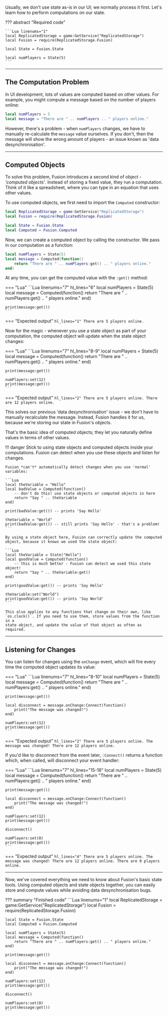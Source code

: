 Usually, we don't use state as-is in our UI; we normally process it first. Let's
learn how to perform computations on our state.

??? abstract "Required code"

	```Lua linenums="1"
	local ReplicatedStorage = game:GetService("ReplicatedStorage")
	local Fusion = require(ReplicatedStorage.Fusion)

	local State = Fusion.State

	local numPlayers = State(5)
	```

-----

## The Computation Problem

In UI development, lots of values are computed based on other values. For
example, you might compute a message based on the number of players online:

```Lua
local numPlayers = 5
local message = "There are " .. numPlayers .. " players online."
```

However, there's a problem - when `numPlayers` changes, we have to manually
re-calculate the `message` value ourselves. If you don't, then the message will
show the wrong amount of players - an issue known as 'data desynchronisation'.

-----

## Computed Objects

To solve this problem, Fusion introduces a second kind of object - *'computed
objects'*. Instead of storing a fixed value, they run a computation. Think of it
like a spreadsheet, where you can type in an equation that uses other values.

To use computed objects, we first need to import the `Computed` constructor:

```Lua linenums="1" hl_lines="5"
local ReplicatedStorage = game:GetService("ReplicatedStorage")
local Fusion = require(ReplicatedStorage.Fusion)

local State = Fusion.State
local Computed = Fusion.Computed
```

Now, we can create a computed object by calling the constructor. We pass in our
computation as a function:

```Lua linenums="7" hl_lines="2-4"
local numPlayers = State(5)
local message = Computed(function()
	return "There are " .. numPlayers:get() .. " players online."
end)
```

At any time, you can get the computed value with the `:get()` method:

=== "Lua"
	```Lua linenums="7" hl_lines="6"
	local numPlayers = State(5)
	local message = Computed(function()
		return "There are " .. numPlayers:get() .. " players online."
	end)

	print(message:get())
	```
=== "Expected output"
	``` hl_lines="1"
	There are 5 players online.
	```

Now for the magic - whenever you use a state object as part of your computation,
the computed object will update when the state object changes:

=== "Lua"
	```Lua linenums="7" hl_lines="8-9"
	local numPlayers = State(5)
	local message = Computed(function()
		return "There are " .. numPlayers:get() .. " players online."
	end)

	print(message:get())

	numPlayers:set(12)
	print(message:get())
	```
=== "Expected output"
	``` hl_lines="2"
	There are 5 players online.
	There are 12 players online.
	```

This solves our previous 'data desynchronisation' issue - we don't have to
manually recalculate the message. Instead, Fusion handles it for us, because
we're storing our state in Fusion's objects.

That's the basic idea of computed objects; they let you naturally define values
in terms of other values.

!!! danger
	Stick to using state objects and computed objects inside your computations.
	Fusion can detect when you use these objects and listen for changes.

	Fusion *can't* automatically detect changes when you use 'normal' variables:

	```Lua
	local theVariable = "Hello"
	local badValue = Computed(function()
		-- don't do this! use state objects or computed objects in here
		return "Say " .. theVariable
	end)

	print(badValue:get()) -- prints 'Say Hello'

	theVariable = "World"
	print(badValue:get()) -- still prints 'Say Hello' - that's a problem!
	```

	By using a state object here, Fusion can correctly update the computed
	object, because it knows we used the state object:

	```Lua
	local theVariable = State("Hello")
	local goodValue = Computed(function()
		-- this is much better - Fusion can detect we used this state object!
		return "Say " .. theVariable:get()
	end)

	print(goodValue:get()) -- prints 'Say Hello'

	theVariable:set("World")
	print(goodValue:get()) -- prints 'Say World'
	```

	This also applies to any functions that change on their own, like
	`os.clock()`. If you need to use them, store values from the function in a
	state object, and update the value of that object as often as required.

-----

## Listening for Changes

You can listen for changes using the `onChange` event, which will fire every
time the computed object updates its value:

=== "Lua"
	```Lua linenums="7" hl_lines="8-10"
	local numPlayers = State(5)
	local message = Computed(function()
		return "There are " .. numPlayers:get() .. " players online."
	end)

	print(message:get())

	local disconnect = message.onChange:Connect(function()
		print("The message was changed!")
	end)

	numPlayers:set(12)
	print(message:get())
	```
=== "Expected output"
	``` hl_lines="2"
	There are 5 players online.
	The message was changed!
	There are 12 players online.
	```

If you'd like to disconnect from the event later, `:Connect()` returns a
function which, when called, will disconnect your event handler:

=== "Lua"
	```Lua linenums="7" hl_lines="15-18"
	local numPlayers = State(5)
	local message = Computed(function()
		return "There are " .. numPlayers:get() .. " players online."
	end)

	print(message:get())

	local disconnect = message.onChange:Connect(function()
		print("The message was changed!")
	end)

	numPlayers:set(12)
	print(message:get())

	disconnect()

	numPlayers:set(0)
	print(message:get())
	```
=== "Expected output"
	``` hl_lines="4"
	There are 5 players online.
	The message was changed!
	There are 12 players online.
	There are 0 players online.
	```

-----

Now, we've covered everything we need to know about Fusion's basic state tools.
Using computed objects and state objects together, you can easily store and
compute values while avoiding data desynchronisation bugs.

??? summary "Finished code"
	```Lua linenums="1"
	local ReplicatedStorage = game:GetService("ReplicatedStorage")
	local Fusion = require(ReplicatedStorage.Fusion)

	local State = Fusion.State
	local Computed = Fusion.Computed

	local numPlayers = State(5)
	local message = Computed(function()
		return "There are " .. numPlayers:get() .. " players online."
	end)

	print(message:get())

	local disconnect = message.onChange:Connect(function()
		print("The message was changed!")
	end)

	numPlayers:set(12)
	print(message:get())

	disconnect()

	numPlayers:set(0)
	print(message:get())
	```
